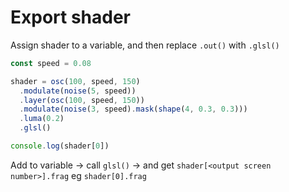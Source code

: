 # Export shader

Assign shader to a variable, and then replace `.out()` with `.glsl()`

```jsx
const speed = 0.08

shader = osc(100, speed, 150)
  .modulate(noise(5, speed))
  .layer(osc(100, speed, 150))
  .modulate(noise(3, speed).mask(shape(4, 0.3, 0.3)))
  .luma(0.2)
  .glsl()

console.log(shader[0])
```

Add to variable → call `glsl()` → and get `shader[<output screen number>].frag` eg `shader[0].frag`
